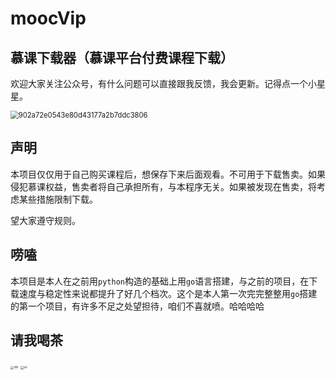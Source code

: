 # moocVip
## 慕课下载器（慕课平台付费课程下载）



欢迎大家关注公众号，有什么问题可以直接跟我反馈，我会更新。记得点一个小星星。

<img src="https://cdn.jsdelivr.net/gh/Esword56/blogImg@main/vx/902a72e0543e80d43177a2b7ddc3806.7absp7tl8d00.png" alt="902a72e0543e80d43177a2b7ddc3806" style="zoom: 80%;" />

## 声明

本项目仅仅用于自己购买课程后，想保存下来后面观看。不可用于下载售卖。如果侵犯慕课权益，售卖者将自己承担所有，与本程序无关。如果被发现在售卖，将考虑某些措施限制下载。

望大家遵守规则。



## 唠嗑

本项目是本人在之前用`python`构造的基础上用`go`语言搭建，与之前的项目，在下载速度与稳定性来说都提升了好几个档次。这个是本人第一次完完整整用`go`搭建的第一个项目，有许多不足之处望担待，咱们不喜就喷。哈哈哈哈



## 请我喝茶

<img src="https://cdn.jsdelivr.net/gh/Esword56/blogImg@main/vx/zfb.6lpmd42gysc0.webp" alt="zfb" style="zoom: 33%;" />



<img src="https://cdn.jsdelivr.net/gh/Esword56/blogImg@main/vx/vx.34foa2w94140.webp" alt="vx" style="zoom:33%;" />
